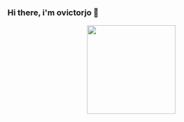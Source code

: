 ### Hi there, i'm ovictorjo 👋

<div align="center">
  <a href="https://github.com/ovictorjo23">
  <img height="180em" src="https://github-readme-stats.vercel.app/api?username=ovictorjo23&show_icons=true&theme=dracula&include_all_commits=true&count_private=true"/>
</div>
